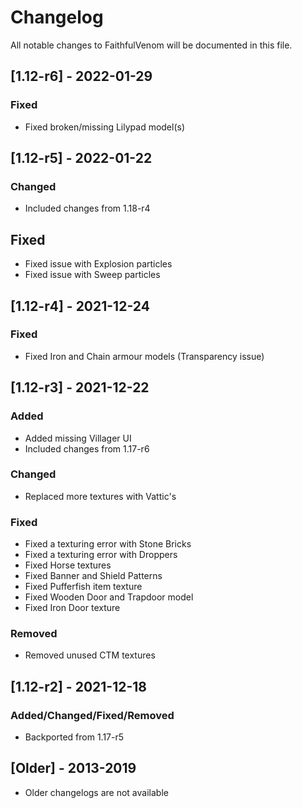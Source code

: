 # Changelog
All notable changes to FaithfulVenom will be documented in this file.

## [1.12-r6] - 2022-01-29
### Fixed
- Fixed broken/missing Lilypad model(s)

## [1.12-r5] - 2022-01-22
### Changed
- Included changes from 1.18-r4

## Fixed
- Fixed issue with Explosion particles
- Fixed issue with Sweep particles

## [1.12-r4] - 2021-12-24
### Fixed
- Fixed Iron and Chain armour models (Transparency issue)

## [1.12-r3] - 2021-12-22
### Added
- Added missing Villager UI
- Included changes from 1.17-r6

### Changed
- Replaced more textures with Vattic's

### Fixed
- Fixed a texturing error with Stone Bricks
- Fixed a texturing error with Droppers
- Fixed Horse textures
- Fixed Banner and Shield Patterns
- Fixed Pufferfish item texture
- Fixed Wooden Door and Trapdoor model
- Fixed Iron Door texture

### Removed
- Removed unused CTM textures

## [1.12-r2] - 2021-12-18
### Added/Changed/Fixed/Removed
- Backported from 1.17-r5

## [Older] - 2013-2019
- Older changelogs are not available
